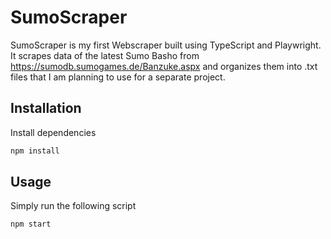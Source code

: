 # SumoScraper

SumoScraper is my first Webscraper built using TypeScript and Playwright. It scrapes data of the latest Sumo Basho from https://sumodb.sumogames.de/Banzuke.aspx and organizes them into .txt files that I am planning to use for a separate project.

## Installation

Install dependencies

```bash
npm install
```

## Usage

Simply run the following script

```
npm start
```
